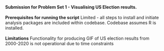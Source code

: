 **Submission for Problem Set 1 - Visualising US Election results.**
<br>
<br>
**Prerequisites for running the script**
Limited - all steps to install and initiate analysis packages are included within codebase.
Codebase assumes R is installed.
<br>
<br>
**Limitations**
Functionality for producing GIF of US election results from 2000-2020 is not operational due to time constraints
